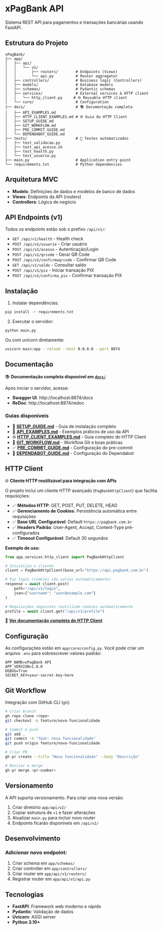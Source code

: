 # xPagBank API

Sistema REST API para pagamentos e transações bancárias usando FastAPI.

## Estrutura do Projeto

```
xPagBank/
├── app/
│   ├── api/
│   │   └── v1/
│   │       ├── routers/        # Endpoints (Views)
│   │       └── api.py          # Router aggregator
│   ├── controllers/            # Business logic (Controllers)
│   ├── models/                 # Database models
│   ├── schemas/                # Pydantic schemas
│   ├── services/               # External services & HTTP client
│   │   └── http_client.py     # 🌐 Reusable HTTP client
│   └── core/                   # Configuration
├── docs/                       # 📚 Documentação completa
│   ├── API_EXAMPLES.md
│   ├── HTTP_CLIENT_EXAMPLES.md # 🌐 Guia do HTTP Client
│   ├── SETUP_GUIDE.md
│   ├── GIT_WORKFLOW.md
│   ├── PRE_COMMIT_GUIDE.md
│   └── DEPENDABOT_GUIDE.md
├── tests/                      # 🧪 Testes automatizados
│   ├── test_validacao.py
│   ├── test_api_acesso.sh
│   ├── test_health.py
│   └── test_usuario.py
├── main.py                     # Application entry point
└── requirements.txt            # Python dependencies
```

## Arquitetura MVC

- **Models**: Definições de dados e modelos de banco de dados
- **Views**: Endpoints da API (routers)
- **Controllers**: Lógica de negócio

## API Endpoints (v1)

Todos os endpoints estão sob o prefixo `/api/v1/`:

- `GET /api/v1/health` - Health check
- `POST /api/v1/usuario` - Criar usuário
- `POST /api/v1/acesso` - Autenticação/Login
- `POST /api/v1/qrcode` - Gerar QR Code
- `POST /api/v1/confirmaqrcode` - Confirmar QR Code
- `GET /api/v1/saldo` - Consultar saldo
- `POST /api/v1/pix` - Iniciar transação PIX
- `POST /api/v1/confirma_pix` - Confirmar transação PIX

## Instalação

1. Instalar dependências:
```bash
pip install -r requirements.txt
```

2. Executar o servidor:
```bash
python main.py
```

Ou com uvicorn diretamente:
```bash
uvicorn main:app --reload --host 0.0.0.0 --port 8874
```

## Documentação

📚 **Documentação completa disponível em [`docs/`](./docs/)**

Após iniciar o servidor, acesse:

- **Swagger UI**: http://localhost:8874/docs
- **ReDoc**: http://localhost:8874/redoc

### Guias disponíveis

- 🚀 [**SETUP_GUIDE.md**](./docs/SETUP_GUIDE.md) - Guia de instalação completo
- 🔌 [**API_EXAMPLES.md**](./docs/API_EXAMPLES.md) - Exemplos práticos de uso da API
- 🌐 [**HTTP_CLIENT_EXAMPLES.md**](./docs/HTTP_CLIENT_EXAMPLES.md) - Guia completo do HTTP Client
- 🔄 [**GIT_WORKFLOW.md**](./docs/GIT_WORKFLOW.md) - Workflow Git e boas práticas
- ✅ [**PRE_COMMIT_GUIDE.md**](./docs/PRE_COMMIT_GUIDE.md) - Configuração do pre-commit
- 🤖 [**DEPENDABOT_GUIDE.md**](./docs/DEPENDABOT_GUIDE.md) - Configuração do Dependabot

## HTTP Client

🌐 **Cliente HTTP reutilizável para integração com APIs**

O projeto inclui um cliente HTTP avançado (`PagBankHttpClient`) que facilita requisições:

- ✅ **Métodos HTTP**: GET, POST, PUT, DELETE, HEAD
- ✅ **Gerenciamento de Cookies**: Persistência automática entre requisições
- ✅ **Base URL Configurável**: Default `https://pagbank.com.br`
- ✅ **Headers Padrão**: User-Agent, Accept, Content-Type pré-configurados
- ✅ **Timeout Configurável**: Default 30 segundos

**Exemplo de uso:**

```python
from app.services.http_client import PagBankHttpClient

# Inicializa o cliente
client = PagBankHttpClient(base_url="https://api.pagbank.com.br")

# Faz login (cookies são salvos automaticamente)
response = await client.post(
    path="/api/v1/login",
    json={"username": "user@example.com"}
)

# Requisições seguintes reutilizam cookies automaticamente
profile = await client.get("/api/v1/profile")
```

📖 **[Ver documentação completa do HTTP Client](./docs/HTTP_CLIENT_EXAMPLES.md)**

## Configuração

As configurações estão em `app/core/config.py`. Você pode criar um arquivo `.env` para sobrescrever valores padrão:

```env
APP_NAME=xPagBank API
APP_VERSION=1.0.0
DEBUG=True
SECRET_KEY=your-secret-key-here
```

## Git Workflow

Integração com GitHub CLI (`gh`):

```bash
# Criar branch
gh repo clone <repo>
git checkout -b feature/nova-funcionalidade

# Commit e push
git add .
git commit -m "feat: nova funcionalidade"
git push origin feature/nova-funcionalidade

# Criar PR
gh pr create --title "Nova funcionalidade" --body "Descrição"

# Revisar e merge
gh pr merge <pr-number>
```

## Versionamento

A API suporta versionamento. Para criar uma nova versão:

1. Criar diretório `app/api/v2/`
2. Copiar estrutura de `v1` e fazer alterações
3. Atualizar `main.py` para incluir novo router
4. Endpoints ficarão disponíveis em `/api/v2/`

## Desenvolvimento

### Adicionar novo endpoint:

1. Criar schema em `app/schemas/`
2. Criar controller em `app/controllers/`
3. Criar router em `app/api/v1/routers/`
4. Registrar router em `app/api/v1/api.py`

## Tecnologias

- **FastAPI**: Framework web moderno e rápido
- **Pydantic**: Validação de dados
- **Uvicorn**: ASGI server
- **Python 3.10+**
